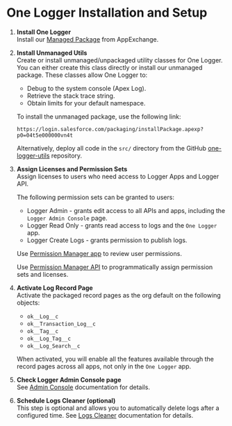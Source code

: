 # One Logger Installation and Setup

1. **Install One Logger**  
   Install our
   [Managed Package](https://appexchange.salesforce.com/appxListingDetail?listingId=a0N4V00000GV75lUAD)
   from AppExchange.

2. **Install Unmanaged Utils**  
   Create or install unmanaged/unpackaged utility classes for One Logger. You
   can either create this class directly or install our unmanaged package. These
   classes allow One Logger to:

    - Debug to the system console (Apex Log).
    - Retrieve the stack trace string.
    - Obtain limits for your default namespace.

    To install the unmanaged package, use the following link:

    ```
    https://login.salesforce.com/packaging/installPackage.apexp?p0=04t5e000000vn4t
    ```

    Alternatively, deploy all code in the `src/` directory from the GitHub
    [one-logger-utils](https://github.com/kratapps/one-logger-utils) repository.

3. **Assign Licenses and Permission Sets**  
   Assign licenses to users who need access to Logger Apps and Logger API.

    The following permission sets can be granted to users:

    - Logger Admin - grants edit access to all APIs and apps, including the
      `Logger Admin Console` page.
    - Logger Read Only - grants read access to logs and the `One Logger` app.
    - Logger Create Logs - grants permission to publish logs.

    Use [Permission Manager app](../ui/permission-manager.md) to review user
    permissions.

    Use [Permission Manager API](../../reference/PermissionManager.md) to
    programmatically assign permission sets and licenses.

4. **Activate Log Record Page**  
   Activate the packaged record pages as the org default on the following
   objects:

    - `ok__Log__c`
    - `ok__Transaction_Log__c`
    - `ok__Tag__c`
    - `ok__Log_Tag__c`
    - `ok__Log_Search__c`

    When activated, you will enable all the features available through the
    record pages across all apps, not only in the `One Logger` app.

5. **Check Logger Admin Console page**  
   See [Admin Console](../ui/admin-console.md) documentation for details.

6. **Schedule Logs Cleaner (optional)**  
   This step is optional and allows you to automatically delete logs after a
   configured time. See [Logs Cleaner](../ui/logs-cleaner.md) documentation for
   details.
